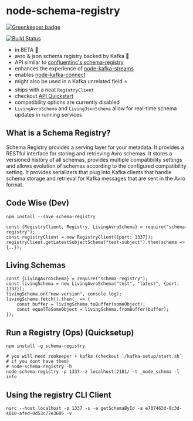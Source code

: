 # node-schema-registry

[![Greenkeeper badge](https://badges.greenkeeper.io/nodefluent/schema-registry.svg)](https://greenkeeper.io/)

[![Build Status](https://travis-ci.org/nodefluent/schema-registry.svg?branch=master)](https://travis-ci.org/nodefluent/schema-registry)

- in BETA :seedling:
- avro & json schema registry backed by Kafka :octopus:
- API similar to [confluentinc's schema-registry](https://github.com/confluentinc/schema-registry)
- enhances the experience of [node-kafka-streams](https://github.com/nodefluent/kafka-streams)
- enables [node-kafka-connect](https://github.com/nodefluent/kafka-connect)
- might also be used in a Kafka unrelated field :star:
- ships with a neat `RegistryClient`
- checkout [API Quickstart](docs/api.md)
- compatibility options are currently disabled
- `LivingAvroSchema` and `LivingJsonSchema` allow for real-time schema updates
in running services

## What is a Schema Registry?

Schema Registry provides a serving layer for your metadata. It provides a
RESTful interface for storing and retrieving Avro schemas. It stores a versioned
history of all schemas, provides multiple compatibility settings and allows
evolution of schemas according to the configured compatibility setting. It
provides serializers that plug into Kafka clients that handle schema storage and
retrieval for Kafka messages that are sent in the Avro format.

## Code Wise (Dev)

```
npm install --save schema-registry
```

```es6
const {RegistryClient, Registry, LivingAvroSchema} = require("schema-registry");
const registryClient = new RegistryClient({port: 1337});
registryClient.getLatestSubjectSchema("test-subject").then(schema => {..});
```

## Living Schemas

```es6
const {LivingAvroSchema} = require("schema-registry");
const livingSchema = new LivingAvroSchema("test", "latest", {port: 1337});
livingSchema.on("new-version", console.log);
livingSchema.fetch().then(_ => {
    const buffer = livingSchema.toBuffer(someObject);
    const equalToSomeObject = livingSchema.fromBuffer(buffer);
});
```

## Run a Registry (Ops) (Quicksetup)

```
npm install -g schema-registry
```

```
# you will need zookeeper + kafka (checkout `/kafka-setup/start.sh`
# if you dont have them)
# node-schema-registry -h
node-schema-registry -p 1337 -z localhost:2181/ -t _node_schema -l info
```

## Using the registry CLI Client
```
nsrc --host localhost -p 1337 -s -e getSchemaById -a e707463d-0c3d-4010-afed-0d53c77e3605 -v
```

